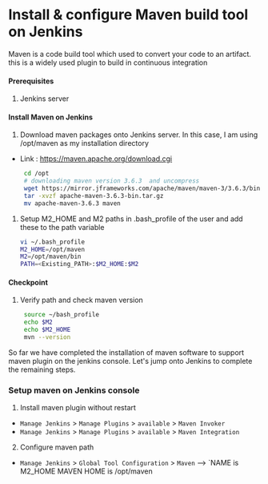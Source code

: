 #  Install & configure Maven build tool on Jenkins
Maven is a code build tool which used to convert your code to an artifact. this is a widely used plugin to build in continuous integration


#### Prerequisites
1. Jenkins server

#### Install Maven on Jenkins
1. Download maven packages onto Jenkins server. In this case, I am using /opt/maven as my installation directory
 - Link : https://maven.apache.org/download.cgi
    ```sh
     cd /opt
     # downloading maven version 3.6.3  and uncompress
     wget https://mirror.jframeworks.com/apache/maven/maven-3/3.6.3/binaries/apache-maven-3.6.3-bin.tar.gz
     tar -xvzf apache-maven-3.6.3-bin.tar.gz
     mv apache-maven-3.6.3 maven
     ```
	
1. Setup M2_HOME and M2 paths in .bash_profile of the user and add these to the path variable
   ```sh
   vi ~/.bash_profile
   M2_HOME=/opt/maven
   M2=/opt/maven/bin
   PATH=<Existing_PATH>:$M2_HOME:$M2
   ```
#### Checkpoint 
1. Verify path and check maven version
   ``` sh
    source ~/bash_profile
    echo $M2
    echo $M2_HOME
    mvn --version
    ```
So far we have completed the installation of maven software to support maven plugin on the jenkins console. Let's jump onto Jenkins to complete the remaining steps. 

### Setup maven on Jenkins console
1. Install maven plugin without restart  
  - `Manage Jenkins` > `Manage Plugins` > `available` > `Maven Invoker`
  - `Manage Jenkins` > `Manage Plugins` > `available` > `Maven Integration`

2. Configure maven path
  - `Manage Jenkins` > `Global Tool Configuration` > `Maven` --> `NAME is M2_HOME    MAVEN HOME is /opt/maven

